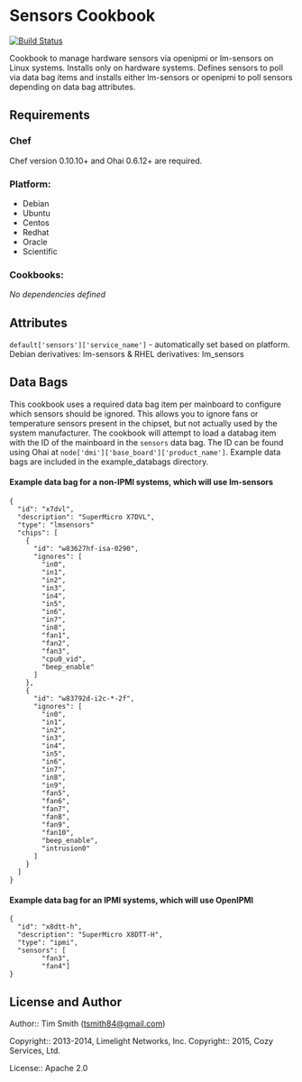 Sensors Cookbook
================
[![Build Status](https://travis-ci.org/tas50/chef-sensors.svg?branch=master)](https://travis-ci.org/tas50/chef-sensors)

Cookbook to manage hardware sensors via openipmi or lm-sensors on Linux systems.  Installs only on hardware systems. Defines sensors to poll via data bag items and installs either lm-sensors or openipmi to poll sensors depending on data bag attributes.


Requirements
------------
### Chef
Chef version 0.10.10+ and Ohai 0.6.12+ are required.

### Platform:

* Debian
* Ubuntu
* Centos
* Redhat
* Oracle
* Scientific

### Cookbooks:

*No dependencies defined*

Attributes
----------
`default['sensors']['service_name']` - automatically set based on platform. Debian derivatives: lm-sensors & RHEL derivatives: lm_sensors

Data Bags
---------

This cookbook uses a required data bag item per mainboard to configure which sensors should be ignored. This allows you to ignore fans or temperature sensors present in the chipset, but not actually used by the system manufacturer.  The cookbook will attempt to load a databag item with the ID of the mainboard in the `sensors` data bag.  The ID can be found using Ohai at `node['dmi']['base_board']['product_name']`.  Example data bags are included in the example_databags directory.

#### Example data bag for a non-IPMI systems, which will use lm-sensors
```
{
  "id": "x7dvl",
  "description": "SuperMicro X7DVL",
  "type": "lmsensors"
  "chips": [
    {
      "id": "w83627hf-isa-0290",
      "ignores": [
        "in0",
        "in1",
        "in2",
        "in3",
        "in4",
        "in5",
        "in6",
        "in7",
        "in8",
        "fan1",
        "fan2",
        "fan3",
        "cpu0_vid",
        "beep_enable"
      ]
    },
    {
      "id": "w83792d-i2c-*-2f",
      "ignores": [
        "in0",
        "in1",
        "in2",
        "in3",
        "in4",
        "in5",
        "in6",
        "in7",
        "in8",
        "in9",
        "fan5",
        "fan6",
        "fan7",
        "fan8",
        "fan9",
        "fan10",
        "beep_enable",
        "intrusion0"
      ]
    }
  ]
}
```

#### Example data bag for an IPMI systems, which will use OpenIPMI
```
{
  "id": "x8dtt-h",
  "description": "SuperMicro X8DTT-H",
  "type": "ipmi",
  "sensors": [
        "fan3",
        "fan4"]
}
```

License and Author
------------------

Author:: Tim Smith (<tsmith84@gmail.com>)

Copyright:: 2013-2014, Limelight Networks, Inc.
Copyright:: 2015, Cozy Services, Ltd.

License:: Apache 2.0

